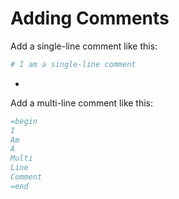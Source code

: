 # Adding Comments

Add a single-line comment like this:

```ruby
# I am a single-line comment
```

-

Add a multi-line comment like this:

```ruby
=begin
I
Am
A
Multi
Line
Comment
=end
```
